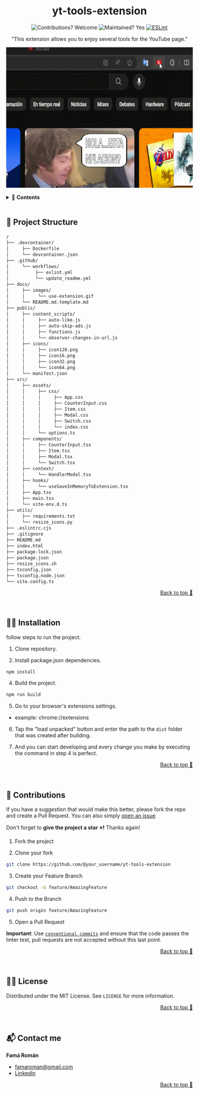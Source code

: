 <div align="center">

# yt-tools-extension
![Contributions? Welcome](https://img.shields.io/badge/Contributions-Welcome-brightgreen.svg)
![Maintained? Yes](https://img.shields.io/badge/Maintained%3F-Yes-brightgreen.svg)
[![ESLint](https://github.com/RomanFama592/yt-tools-extension/actions/workflows/eslint.yml/badge.svg)](https://github.com/RomanFama592/yt-tools-extension/actions/workflows/eslint.yml)

"This extension allows you to enjoy several tools for the YouTube page."

![use-extension-gif](https://github.com/RomanFama592/yt-tools-extension/blob/main/docs/images/use-extension.gif?raw=true)

</div>

<details>
  <summary>📑 <strong>Contents</strong></summary>

- [🚀 **Project Structure**](#-project-structure)
- [👨‍🏫 **Installation**](#-installation)
- [👋 **Contributions**](#-contributions)
- [👨‍⚖️ **License**](#-license)
- [📬 **Contact me**](#-contact-me)

</details>

<br>

## 🚀 Project Structure

```
/
├── .devcontainer/
│     ├── Dockerfile
│     └── devcontainer.json
├── .github/
│     └── workflows/
│          ├── eslint.yml
│          └── update_readme.yml
├── docs/
│     ├── images/
│     │     └── use-extension.gif
│     └── README.md.template.md
├── public/
│     ├── content_scripts/
│     │     ├── auto-like.js
│     │     ├── auto-skip-ads.js
│     │     ├── functions.js
│     │     └── observer-changes-in-url.js
│     ├── icons/
│     │     ├── icon128.png
│     │     ├── icon16.png
│     │     ├── icon32.png
│     │     └── icon64.png
│     └── manifest.json
├── src/
│     ├── assets/
│     │     ├── css/
│     │     │     ├── App.css
│     │     │     ├── CounterInput.css
│     │     │     ├── Item.css
│     │     │     ├── Modal.css
│     │     │     ├── Switch.css
│     │     │     └── index.css
│     │     └── options.ts
│     ├── components/
│     │     ├── CounterInput.tsx
│     │     ├── Item.tsx
│     │     ├── Modal.tsx
│     │     └── Switch.tsx
│     ├── context/
│     │     └── HandlerModal.tsx
│     ├── hooks/
│     │     └── useSaveInMemoryToExtension.tsx
│     ├── App.tsx
│     ├── main.tsx
│     └── vite-env.d.ts
├── utils/
│     ├── requirements.txt
│     └── resize_icons.py
├── .eslintrc.cjs
├── .gitignore
├── README.md
├── index.html
├── package-lock.json
├── package.json
├── resize_icons.sh
├── tsconfig.json
├── tsconfig.node.json
└── vite.config.ts

```

<p align="right"><a href="#top">Back to top 🔼</a></p>
<br>

## 👨‍🏫 Installation

follow steps to run the project.

1. Clone repository.

2. Install package.json dependencies.

```bash
npm install
```

4. Build the project.
```bash
npm run build
```

5. Go to your browser's extensions settings.
- example: chrome://extensions

6. Tap the "load unpacked" button and enter the path to the `dist` folder that was created after building.

7. And you can start developing and every change you make by executing the command in step 4 is perfect.

<p align="right"><a href="#top">Back to top 🔼</a></p>
<br>

## 👋 Contributions

If you have a suggestion that would make this better, please fork the repo and create a Pull Request. You can also simply [open an issue](https://github.com/RomanFama592/yt-tools-extension/issues)

Don't forget to **give the project a star ⭐!** Thanks again!

1. Fork the project

2. Clone your fork

```bash
git clone https://github.com/@your_username/yt-tools-extension
```

3. Create your Feature Branch

```bash
git checkout -b feature/AmazingFeature
```

4. Push to the Branch

```bash
git push origin feature/AmazingFeature
```

5. Open a Pull Request

**Important**: Use [`conventional commits`](https://www.conventionalcommits.org/) and ensure that the code passes the linter test, pull requests are not accepted without this last point.


<p align="right"><a href="#top">Back to top 🔼</a></p>
<br>

## 👨‍⚖️ License

Distributed under the MIT License. See `LICENSE` for more information.

<p align="right"><a href="#top">Back to top 🔼</a></p>
<br>

## 📬 Contact me

**Famá Román** 
- famaroman@gmail.com
- [Linkedin](https://www.linkedin.com/in/romanfama)

<p align="right"><a href="#top">Back to top 🔼</a></p>
<br>
